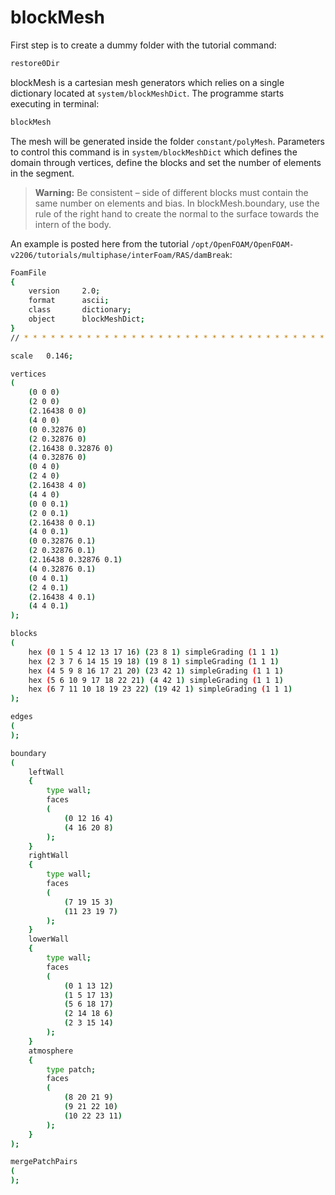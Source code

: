 # blockMesh

First step is to create a dummy folder with the tutorial command:

```sh
restore0Dir
```
blockMesh is a cartesian mesh generators which relies on a single
dictionary located at ```system/blockMeshDict```. The programme starts
executing in terminal:

```sh
blockMesh
```

The mesh will be generated inside the folder ```constant/polyMesh```.
Parameters to control this command is in ```system/blockMeshDict``` which
defines the domain through vertices, define the blocks and set the
number of elements in the segment.

> **Warning:**
> Be consistent – side of different blocks must contain the same number on elements and bias.
> In blockMesh.boundary, use the rule of the right hand to create the normal to the surface towards the intern of the body.

An example is posted here from the tutorial ```/opt/OpenFOAM/OpenFOAM-v2206/tutorials/multiphase/interFoam/RAS/damBreak```:

```sh
FoamFile
{
    version     2.0;
    format      ascii;
    class       dictionary;
    object      blockMeshDict;
}
// * * * * * * * * * * * * * * * * * * * * * * * * * * * * * * * * * * * * * //

scale   0.146;

vertices
(
    (0 0 0)
    (2 0 0)
    (2.16438 0 0)
    (4 0 0)
    (0 0.32876 0)
    (2 0.32876 0)
    (2.16438 0.32876 0)
    (4 0.32876 0)
    (0 4 0)
    (2 4 0)
    (2.16438 4 0)
    (4 4 0)
    (0 0 0.1)
    (2 0 0.1)
    (2.16438 0 0.1)
    (4 0 0.1)
    (0 0.32876 0.1)
    (2 0.32876 0.1)
    (2.16438 0.32876 0.1)
    (4 0.32876 0.1)
    (0 4 0.1)
    (2 4 0.1)
    (2.16438 4 0.1)
    (4 4 0.1)
);

blocks
(
    hex (0 1 5 4 12 13 17 16) (23 8 1) simpleGrading (1 1 1)
    hex (2 3 7 6 14 15 19 18) (19 8 1) simpleGrading (1 1 1)
    hex (4 5 9 8 16 17 21 20) (23 42 1) simpleGrading (1 1 1)
    hex (5 6 10 9 17 18 22 21) (4 42 1) simpleGrading (1 1 1)
    hex (6 7 11 10 18 19 23 22) (19 42 1) simpleGrading (1 1 1)
);

edges
(
);

boundary
(
    leftWall
    {
        type wall;
        faces
        (
            (0 12 16 4)
            (4 16 20 8)
        );
    }
    rightWall
    {
        type wall;
        faces
        (
            (7 19 15 3)
            (11 23 19 7)
        );
    }
    lowerWall
    {
        type wall;
        faces
        (
            (0 1 13 12)
            (1 5 17 13)
            (5 6 18 17)
            (2 14 18 6)
            (2 3 15 14)
        );
    }
    atmosphere
    {
        type patch;
        faces
        (
            (8 20 21 9)
            (9 21 22 10)
            (10 22 23 11)
        );
    }
);

mergePatchPairs
(
);
```

<!--  Script to show the footer   -->
<html>
<script
    src="https://code.jquery.com/jquery-3.3.1.js"
    integrity="sha256-2Kok7MbOyxpgUVvAk/HJ2jigOSYS2auK4Pfzbm7uH60="
    crossorigin="anonymous">
</script>
<script>
$(function(){
  $("#footer").load("../footers/footer_first_level_depth.html");
});
</script>
<body>
<div id="footer"></div>
</body>
</html>
